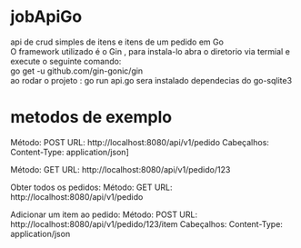 # jobApiGo
api de crud simples de itens e itens de um pedido em Go<br>
O framework utilizado é o Gin , para instala-lo abra  o diretorio via termial e execute o seguinte comando:<br>
go get -u github.com/gin-gonic/gin <br>
ao rodar o projeto :  go run api.go  sera instalado dependecias do go-sqlite3

# metodos de exemplo

Método: POST
URL: http://localhost:8080/api/v1/pedido
Cabeçalhos:
Content-Type: application/json]

Método: GET
URL: http://localhost:8080/api/v1/pedido/123

Obter todos os pedidos:
Método: GET
URL: http://localhost:8080/api/v1/pedido

Adicionar um item ao pedido:
Método: POST
URL: http://localhost:8080/api/v1/pedido/123/item
Cabeçalhos:
Content-Type: application/json

